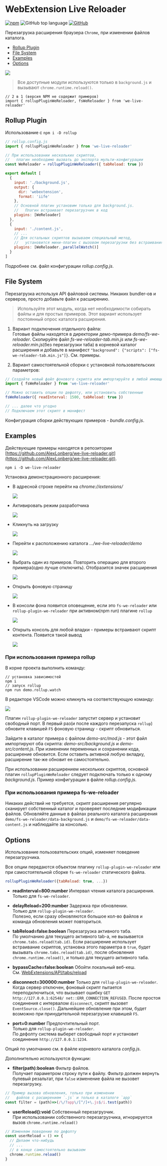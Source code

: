
# WebExtension Live Reloader

<a target="target_blank" rel="noopener noreferrer" href="https://www.npmjs.com/package/we-live-reloader"><img src="https://img.shields.io/npm/v/we-live-reloader" alt="npm" data-canonical-src="https://img.shields.io/npm/v/we-live-reloader" style="max-width:100%;"></a>
<img alt="GitHub top language" src="https://img.shields.io/github/languages/top/AlexLonberg/we-live-reloader">
<a target="_blank" rel="noopener noreferrer" href="./LICENSE.md"><img alt="GitHub" src="https://img.shields.io/github/license/AlexLonberg/we-live-reloader"></a>

Перезагрузка расширения браузера `Chrome`, при изменении файлов каталога.  

* [Rollup Plugin](#rollup-plugin)
* [File System](#file-system)
* [Examples](#examples)
* [Options](#options)

![](doc/demonstration.gif)

>Все доступные модули используются только в `background.js` и вызывают `chrome.runtime.reload()`.

    // 2 в 1 (версия NPM не содержит примеров)
    import { rollupPluginWeReloader, fsWeReloader } from 'we-live-reloader'


## Rollup Plugin 

Использование с `npm i -D rollup`

```js
// rollup.config.js
import { rollupPluginWeReloader } from 'we-live-reloader'

// При использовании нескольких скриптов,
//   плагин необходимо вызвать до экспорта мульти-конфигурации
const WeReloader = rollupPluginWeReloader({ tabReload: true })

export default [
  {
    input: './background.js',
    output: {
      dir: 'webextension',
      format: 'iife'
    },
    // Основной плагин установим только для background.js.
    //   Плагин встраивает перезагрузчик в код
    plugins: [WeReloader]
  },
  {
    input: './content.js',
    // ...
    // Для остальных скриптов вызываем специальный метод,
    //   установится мини-плагин с вызовом перезагрузки без встраивания кода
    plugins: [WeReloader._parallelWatch()]
  }
]
```

Подробнее см. файл конфигурации _rollup.config.js_.


## File System

Перезагрузка используя API файловой системы. Никаких bundler-ов и серверов, просто добавьте файл к расширению. 

>Используйте этот модуль, когда нет необходимости собирать файлы и для простых примеров. Этот вариант использует постоянный опрос каталога расширения.

1. Вариант подключения отдельного файла:  
   Готовые файлы находятся в директории демо-примера _demo/fs-we-reloader_.
   Скопируйте файл _fs-we-reloader-tab.min.js_ или _fs-we-reloader.min.js_(без перезагрузки таба) в корневой каталог расширения и добавьте в манифест `"background": {"scripts": ["fs-we-reloader-tab.min.js"]}`. См. примеры.

2. Вариант самостоятельной сборки с установкой пользовательских параметров:  

```js
// Создайте новый файл фонового скрипта или импортируйте в любой имеющийся
import { fsWeReloader } from 'we-live-reloader'

// Можно оставить опции по дефолту, или установить собственные
fsWeReloader({ readInterval: 1500, tabReload: true })

// ... далее что угодно
// Подключаем этот скрипт в манифест
```

Конфигурация сборки действующих примеров - _bundle.config.js_.


## Examples

Действующие примеры находятся в репозитории [https://github.com/AlexLonberg/we-live-reloader.git](https://github.com/AlexLonberg/we-live-reloader.git).

    npm i -D we-live-reloader

Установка демонстрационного расширения:

* В адресной строке перейти на _chrome://extensions/_  
  
  ![](doc/2020-03-05_152411.png)
  
* Активировать режим разработчика  
  
  ![](doc/2020-03-05_152433.png)

* Кликнуть на загрузку  
  
  ![](doc/2020-03-05_152452.png)

* Перейти к расположению каталога _.../we-live-reloader/demo_  
  
  ![](doc/2020-03-05_152545.png)

* Выбрать один из примеров. Повторить операцию для второго примера(одно лучше отключить). Отобразится значек расширения  
  
  ![](doc/2020-03-05_153735.png)

* Открыть фоновую страницу  
  
  ![](doc/2020-03-05_153817.png)

* В консоли фона появится оповещение, если это `fs-we-reloader` или `rollup-plugin-we-reloader` при активном(npm run) плагине `rollup`   
  
  ![](doc/2020-03-05_154640.png)

* Открыть консоль для любой владки - примеры встраивают скрипт контента. Появится такой вывод   
  
  ![](doc/2020-03-05_154642.png)

### При использования примера rollup

В корне проекта выполнить команду:
    
    // установка зависимостей
    npm i
    // запуск rollup
    npm run demo.rollup.watch

В редакторе VSCode можно кликнуть на соответствующую команду:  

![](doc/2020-03-05_155447.png)

Плагин `rollup-plugin-we-reloader` запустит сервер и установит свободный порт. В первый раз(и после каждого перезапуска `rollup`) обновите клавишей `F5` фоновую страницу - скрипт обновиться.

Зайдите в каталог примера с файлом  _demo-src/mod.js_ - этот файл импортируют оба скрипта: _demo-src/background.js_ и _demo-src/content.js_. При изменении переменных и сохранении кода, расширение обновится. Если оставить активной любую вкладку, расширение так-же обновит ее самостоятельно.

При использовании расширением нескольких скриптов, основной плагин `rollupPluginWeReloader` следует подключать только к одному _background.js_. Пример конфигурации в файле _rollup.config.js_.

### При использования примера fs-we-reloader

Никаких действий не требуется, скрипт расширения регулярно сканирует собственный каталог и проверяет последние модификации файлов. Обновляйте данные в файлах реального каталога расширения `demo/fs-we-reloader/data-background.js` и `demo/fs-we-reloader/data-content.js` и наблюдайте за консолью.

## Options

Использование пользовательских опций, изменяет поведение перезагрузчика.

Все опции передаются объектом плагину `rollup-plugin-we-reloader` или при самостоятельной сборке `fs-we-reloader` статического файла.

```js
rollupPluginWeReloader({tabReload: true, ...})
```

* **readInterval=800:number** Интервал чтения каталога расширения.  
  Только для `fs-we-reloader`.  
  
* **delayReload=200:number** Задержка при обновлении.  
  Только для `rollup-plugin-we-reloader`.   
  Полезно, если сразу обновляются большое кол-во файлов и команда обновления может повториться.
  
* **tabReload=false:boolean** Перезагрузка активного таба.  
  По умолчанию для текущего активного tab-а, не вызывается `chrome.tabs.reload(tab.id)`. Если расширение использует встраивание скриптов, установка этого параметра в `true`, будет вызывать `chrome.tabs.reload(tab.id)`, после обновления `chrome.runtime.reload()`, и только для текущего активного таба.
  
* **bypassCache=false:boolean** Обойти локальный веб-кеш.  
  См. [WebExtensions/API/tabs/reload](https://developer.mozilla.org/en-US/docs/Mozilla/Add-ons/WebExtensions/API/tabs/reload)

* **disconnect=300000:number** Только для `rollup-plugin-we-reloader`.   
  Когда сервер отключен, фоновый скрипт пытается переподключиться, что вызывает ошибку `GET http://127.0.0.1:62548/ net::ERR_CONNECTION_REFUSED`. После простоя соединения с интервалом `disconnect`, скрипт вызовет `EventSource.close()`. Дальнейшее обновление при этом, будет возможно при принудительной перезагрузке клавишей `F5`.
  
* **port=0:number** Предпочтительный порт.  
  Только для `rollup-plugin-we-reloader`.   
  По дефолту система выберет свободный порт и установит соединение `http://127.0.0.1:1234`.
  

Опций по умолчанию см. в файле корневого каталога _config.js_.

Дополнительно используются функции:

* **filter(path):boolean** Фильтр файлов.    
  Получает параметром строку пути к файлу. Фильтр должен вернуть булевый резальтат, при `false` изменение файла не вызовет перезагрузку.

```js
// Пример вызова обновления, только при изменении
//   файлов с расширением `.js` и только в каталоге `app`
const filter = (path)=>(/\/?app\/[^/]+\.js$/i.test(path))
```


* **userReload():void** Собственный перезагрузчик.  
  При использовании собственного перезагрузчика, игнорируется вызов `chrome.runtime.reload()`

```js
// Изменяем поведение по дефолту
const userReload = () => {
  // Делаем что-нибудь
  // ... 
  // в конце самостоятельно вызываем
  chrome.runtime.reload()
}
```
